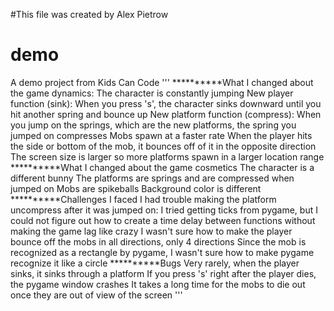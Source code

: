 #This file was created by Alex Pietrow
# demo
A demo project from Kids Can Code
'''
**********What I changed about the game dynamics:
The character is constantly jumping
New player function (sink): When you press 's', the character sinks downward until you hit 
another spring and bounce up
New platform function (compress): When you jump on the springs, which are the new platforms,
the spring you jumped on compresses
Mobs spawn at a faster rate
When the player hits the side or bottom of the mob, it bounces off of it in the opposite direction
The screen size is larger so more platforms spawn in a larger location range
**********What I changed about the game cosmetics
The character is a different bunny
The platforms are springs and are compressed when jumped on
Mobs are spikeballs
Background color is different
**********Challenges I faced
I had trouble making the platform uncompress after it was jumped on:
I tried getting ticks from pygame, but I could not figure out how to create a time delay between
functions without making the game lag like crazy
I wasn't sure how to make the player bounce off the mobs in all directions, only 4 directions
Since the mob is recognized as a rectangle by pygame, I wasn't sure how to make pygame
recognize it like a circle
**********Bugs
Very rarely, when the player sinks, it sinks through a platform
If you press 's' right after the player dies, the pygame window crashes
It takes a long time for the mobs to die out once they are out of view of the screen
'''
